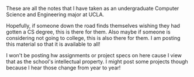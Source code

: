 These are all the notes that I have taken as an undergraduate Computer Science and Engineering major at UCLA. 

Hopefully, if someone down the road finds themselves wishing they had gotten a CS degree, this is there for them. Also maybe if someone is considering not going to college, this is also there for them. I am posting this material so that it is available to all!

I won't be posting hw assignments or project specs on here cause I view that as the school's intellectual property. I might post some projects though because I hear those change from year to year!
